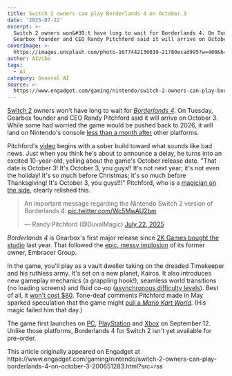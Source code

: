 ```yaml
---
title: Switch 2 owners can play Borderlands 4 on October 3
date: '2025-07-22'
excerpt: >-
  Switch 2 owners won&#39;t have long to wait for Borderlands 4. On Tuesday,
  Gearbox founder and CEO Randy Pitchford said it will arrive on October 3. W...
coverImage: >-
  https://images.unsplash.com/photo-1677442136019-21780ecad995?w=400&h=200&fit=crop&auto=format
author: AIVibe
tags:
  - Ai
category: General AI
source: >-
  https://www.engadget.com/gaming/nintendo/switch-2-owners-can-play-borderlands-4-on-october-3-200651283.html?src=rss
---
```

<p><a data-i13n="cpos:1;pos:1" href="https://www.engadget.com/gaming/nintendo/switch-2/">Switch 2</a> owners won&#39;t have long to wait for <a data-i13n="cpos:2;pos:1" href="https://www.engadget.com/gaming/borderlands-4-gameplay-trailer-shows-four-new-vault-hunters-having-a-bad-day-021532109.html"><em>Borderlands 4</em></a>. On Tuesday, Gearbox founder and CEO Randy Pitchford said it will arrive on October 3. While some had worried the game would be pushed back to 2026, it will land on Nintendo&#39;s console <a data-i13n="cpos:3;pos:1" href="https://www.engadget.com/gaming/borderlands-4-release-date-moves-up-to-september-12-154958162.html">less than a month after</a> other platforms.</p>
<p>Pitchford&#39;s <a data-i13n="elm:context_link;elmt:doNotAffiliate;cpos:4;pos:1" class="no-affiliate-link" href="https://x.com/duvalmagic/status/1947702377185763768">video</a> begins with a sober build toward what sounds like bad news. Just when you think he&#39;s about to announce a delay, he turns into an excited 10-year-old, yelling about the game&#39;s October release date. &quot;That date is October 3! It&#39;s October 3, you guys!! It&#39;s not next year; it&#39;s not even the holiday! It&#39;s so much before Christmas; it&#39;s so much before Thanksgiving! It&#39;s October 3, you guys!!!&quot; Pitchford, who is a <a data-i13n="elm:context_link;elmt:doNotAffiliate;cpos:5;pos:1" class="no-affiliate-link" href="https://lamag.com/news/the-former-magician-who-now-owns-magic-castle-has-big-plans-for-the-place">magician on the side</a>, clearly relished this.</p>
<span id="end-legacy-contents"></span><div id="955ae59053a04a66b188dde953468e9e"><blockquote class="twitter-tweet"><p lang="en" dir="ltr">An important message regarding the Nintendo Switch 2 version of Borderlands 4: <a href="https://t.co/Wc5MwAU2bm">pic.twitter.com/Wc5MwAU2bm</a></p>— Randy Pitchford (@DuvalMagic) <a href="https://twitter.com/DuvalMagic/status/1947702377185763768?ref_src=twsrc%5Etfw">July 22, 2025</a></blockquote> </div> 
<p><em>Borderlands 4</em> is Gearbox&#39;s first major release since <a data-i13n="cpos:6;pos:1" href="https://www.engadget.com/take-two-is-buying-gearbox-from-embracer-for-460-million-145711528.html">2K Games bought the studio</a> last year. That followed the <a data-i13n="cpos:7;pos:1" href="https://www.engadget.com/embracer-group-is-splitting-up-its-messy-gaming-empire-into-three-different-companies-120006822.html">epic, messy implosion</a> of its former owner, Embracer Group.</p>
<p>In the game, you&#39;ll play as a vault dweller taking on the dreaded Timekeeper and his ruthless army. It&#39;s set on a new planet, Kairos. It also introduces new gameplay mechanics (a grappling hook!), seamless world transitions (no loading screens) and fluid co-op (<a data-i13n="cpos:8;pos:1" href="https://www.engadget.com/gaming/playstation/borderlands-4-will-have-individual-difficulty-settings-for-co-op-players-121626097.html">asynchronous difficulty levels</a>). Best of all, it <a data-i13n="cpos:9;pos:1" href="https://www.engadget.com/gaming/borderlands-4-will-not-cost-80-despite-misguided-executive-comments-205622443.html">won&#39;t cost $80</a>. Tone-deaf comments Pitchford made in May sparked speculation that the game might <a data-i13n="cpos:10;pos:1" href="https://www.engadget.com/gaming/nintendo/mario-kart-world-headed-to-switch-2-with-24-player-races-and-an-80-price-tag-134117599.html">pull a <em>Mario Kart World</em></a>. (His magic failed him that day.)</p>
<p>The game first launches on <a data-i13n="cpos:11;pos:1" href="https://store.steampowered.com/app/1285190/Borderlands_4/">PC</a>, <a data-i13n="cpos:12;pos:1" href="https://www.playstation.com/en-us/games/borderlands-4/">PlayStation</a> and <a data-i13n="elm:affiliate_link;sellerN:Microsoft;elmt:;cpos:13;pos:1" href="https://shopping.yahoo.com/rdlw?merchantId=67071605-d4df-494e-8d9c-c9c236b8bb38&amp;siteId=us-engadget&amp;pageId=1p-autolink&amp;contentUuid=612bbc84-3ef7-43f1-9c94-a99a01d5f263&amp;featureId=text-link&amp;merchantName=Microsoft&amp;linkText=Xbox&amp;custData=eyJzb3VyY2VOYW1lIjoiV2ViLURlc2t0b3AtVmVyaXpvbiIsImxhbmRpbmdVcmwiOiJodHRwczovL3d3dy54Ym94LmNvbS9lbi1VUy9nYW1lcy9zdG9yZS9ib3JkZXJsYW5kcy00LzlOVlNLTDE2MU02MC8wMDE3LzlXWk1aSEYxMjkyUiIsImNvbnRlbnRVdWlkIjoiNjEyYmJjODQtM2VmNy00M2YxLTljOTQtYTk5YTAxZDVmMjYzIiwib3JpZ2luYWxVcmwiOiJodHRwczovL3d3dy54Ym94LmNvbS9lbi1VUy9nYW1lcy9zdG9yZS9ib3JkZXJsYW5kcy00LzlOVlNLTDE2MU02MC8wMDE3LzlXWk1aSEYxMjkyUiJ9&amp;signature=AQAAAURej7mJ2CVEvJXKBVbN7AqKWZak54UYlaiW3eW82l6V&amp;gcReferrer=https%3A%2F%2Fwww.xbox.com%2Fen-US%2Fgames%2Fstore%2Fborderlands-4%2F9NVSKL161M60%2F0017%2F9WZMZHF1292R" class="rapid-with-clickid" data-original-link="https://www.xbox.com/en-US/games/store/borderlands-4/9NVSKL161M60/0017/9WZMZHF1292R">Xbox</a> on September 12. Unlike those platforms, Borderlands 4 for Switch 2 isn&#39;t yet available for pre-order.</p>This article originally appeared on Engadget at https://www.engadget.com/gaming/nintendo/switch-2-owners-can-play-borderlands-4-on-october-3-200651283.html?src=rss
